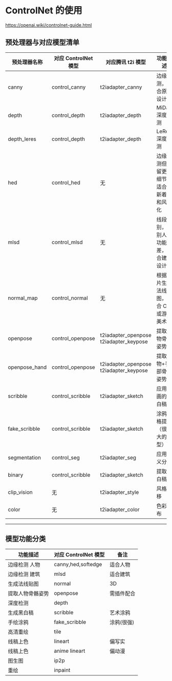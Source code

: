 # ControlNet 的使用

https://openai.wiki/controlnet-guide.html

## 预处理器与对应模型清单

| 预处理器名称  | 对应 ControlNet 模型 | 对应腾讯 t2i 模型                      | 功能描述                                     |
| ------------- | -------------------- | -------------------------------------- | -------------------------------------------- |
| canny         | control_canny        | t2iadapter_canny                       | 边缘检测，适合原画设计师                     |
| depth         | control_depth        | t2iadapter_depth                       | MiDaS 深度检测                               |
| depth_leres   | control_depth        | t2iadapter_depth                       | LeReS 深度检测                               |
| hed           | control_hed          | 无                                     | 边缘检测但保留更多细节，适合重新着色和风格化 |
| mlsd          | control_mlsd         | 无                                     | 线段识别，识别人物功能极差，适合建筑设计师   |
| normal_map    | control_normal       | 无                                     | 根据图片生成法线贴图，适合 CG 或游戏美术师   |
| openpose      | control_openpose     | t2iadapter_openpose t2iadapter_keypose | 提取人物骨骼姿势                             |
| openpose_hand | control_openpose     | t2iadapter_openpose t2iadapter_keypose | 提取人物+手部骨骼姿势                        |
| scribble      | control_scribble     | t2iadapter_sketch                      | 应用自画的黑白稿                             |
| fake_scribble | control_scribble     | t2iadapter_sketch                      | 涂鸦风格提取（很强大的模型）                 |
| segmentation  | control_seg          | t2iadapter_seg                         | 应用语义分割                                 |
| binary        | control_scribble     | t2iadapter_sketch                      | 提取黑白稿                                   |
| clip_vision   | 无                   | t2iadapter_style                       | 风格转移                                     |
| color         | 无                   | t2iadapter_color                       | 色彩分布                                     |

---

## 模型功能分类

| 功能描述         | 对应 ControlNet 模型 | 备注       |
| ---------------- | -------------------- | ---------- |
| 边缘检测 人物    | canny,hed,softedge   | 适合人物   |
| 边缘检测 建筑    | mlsd                 | 适合建筑   |
| 生成法线贴图     | normal               | 3D         |
| 提取人物骨骼姿势 | openpose             | 需插件配合 |
| 深度检测         | depth                |            |
| 生成黑白稿       | scribble             | 艺术涂鸦   |
| 手绘涂鸦         | fake_scribble        | 涂鸦(很强) |
| 高清重绘         | tile                 |            |
| 线稿上色         | lineart              | 偏写实     |
| 线稿上色         | anime lineart        | 偏动漫     |
| 图生图           | ip2p                 |            |
| 重绘             | inpaint              |            |
